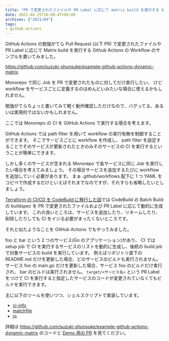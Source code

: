```yaml
---
title: "PR で変更されたファイルや PR Label に応じて matrix build を実行する Github Actions の Workflow のサンプルを書いてみた"
date: 2021-04-25T16:09:47+09:00
archives: ["2021/04"]
tags:
- github-actions
---
```


GitHub Actions の勉強がてら Pull Request (以下 PR) で変更されたファイルや PR Label に応じて
Matrix build を実行する Github Actions の Workflow のサンプルを書いてみました。

https://github.com/suzuki-shunsuke/example-github-actions-dynamic-matrix

Monorepo で同じ Job を PR で変更されたものに対してだけ実行したい、
けど workflow をサービスごとに定義するのはめんどいみたいな場合に使えるかもしれません。

勉強がてらちょっと書いてみて軽く動作確認しただけなので、バグってる、あるいは実用的ではないかもしれません。

ここでは Monorepo の CI を GitHub Actions で実行する場合を考えます。

GitHub Actions では path filter を用いて workflow の実行有無を制御することができます。
そこでサービスごとに workflow を作成し、 path filter を設定することでそのサービスが更新されたときのみそのサービスの CI を実行するということが簡単にできます。

しかし多くのサービスが含まれる Monorepo で各サービスに同じ Job を実行したい場合を考えてみましょう。
その場合サービスを追加するたびに workflow を追加していく必要があります。
まぁ .github/workflows 配下に 1 つ YAML をコピペで作成するだけといえばそれまでなのですが、それすらも省略したいとしましょう。

[Terraform の CI/CD を CodeBuild に移行した話](https://blog.studysapuri.jp/entry/2020/12/03/080000)では CodeBuild の Batch Build の buildspec を
PR で変更されたファイルおよび PR Label に応じて動的に生成しています。
これの良いところは、サービスを追加したり、リネームしたり、削除したりしても CI をイジる必要がまったくないところです。

それと似たようなことを GitHub Actions でもやってみました。

foo と bar という 2 つのサービス(Go のアプリケーション)があり、
CI では setup job で CI を実行するサービスのリストを動的に生成し、後続の build job で対象サービスの build を実行しています。
例えばリポジトリ直下の README.md だけを更新した場合、どのサービスのビルドも実行されません。
サービス foo の main.go だけを更新した場合、サービス foo のビルドだけ実行され、 bar のビルドは実行されません。
`target/<サービス名>` という PR Label をつけて CI を実行すると指定したサービスのコードが変更されていなくてもビルドを実行できます。

主に以下のツールを使いつつ、シェルスクリプトで実装しています。

* [ci-info](https://github.com/suzuki-shunsuke/ci-info)
* [matchfile](https://github.com/suzuki-shunsuke/matchfile)
* jq

詳細は https://github.com/suzuki-shunsuke/example-github-actions-dynamic-matrix のコードと [Demo 用の PR](https://github.com/suzuki-shunsuke/example-github-actions-dynamic-matrix/pulls?q=is%3Apr+is%3Aopen+label%3Ademo) を見てください。
